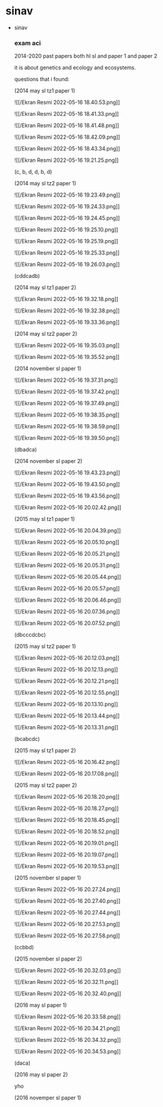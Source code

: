 # sinav

- sinav
    
    ### exam aci
    
    2014-2020 past papers both hl sl and paper 1 and paper 2
    
    it is about genetics and ecology and ecosystems.
    
    questions that i found:
    
    (2014 may sl tz1 paper 1)
    
    ![[/Ekran Resmi 2022-05-16 18.40.53.png]]
    
    ![[/Ekran Resmi 2022-05-16 18.41.33.png]]
    
    ![[/Ekran Resmi 2022-05-16 18.41.48.png]]
    
    ![[/Ekran Resmi 2022-05-16 18.42.09.png]]
    
    ![[/Ekran Resmi 2022-05-16 18.43.34.png]]
    
    ![[/Ekran Resmi 2022-05-16 19.21.25.png]]
    
    (c, b, d, d, b, d)
    
    (2014 may sl tz2 paper 1)
    
    ![[/Ekran Resmi 2022-05-16 19.23.49.png]]
    
    ![[/Ekran Resmi 2022-05-16 19.24.33.png]]
    
    ![[/Ekran Resmi 2022-05-16 19.24.45.png]]
    
    ![[/Ekran Resmi 2022-05-16 19.25.10.png]]
    
    ![[/Ekran Resmi 2022-05-16 19.25.19.png]]
    
    ![[/Ekran Resmi 2022-05-16 19.25.33.png]]
    
    ![[/Ekran Resmi 2022-05-16 19.26.03.png]]
    
    (cddcadb)
    
    (2014 may sl tz1 paper 2)
    
    ![[/Ekran Resmi 2022-05-16 19.32.18.png]]
    
    ![[/Ekran Resmi 2022-05-16 19.32.38.png]]
    
    ![[/Ekran Resmi 2022-05-16 19.33.36.png]]
    
    (2014 may sl tz2 paper 2)
    
    ![[/Ekran Resmi 2022-05-16 19.35.03.png]]
    
    ![[/Ekran Resmi 2022-05-16 19.35.52.png]]
    
    (2014 november sl paper 1)
    
    ![[/Ekran Resmi 2022-05-16 19.37.31.png]]
    
    ![[/Ekran Resmi 2022-05-16 19.37.42.png]]
    
    ![[/Ekran Resmi 2022-05-16 19.37.49.png]]
    
    ![[/Ekran Resmi 2022-05-16 19.38.35.png]]
    
    ![[/Ekran Resmi 2022-05-16 19.38.59.png]]
    
    ![[/Ekran Resmi 2022-05-16 19.39.50.png]]
    
    (dbadca)
    
    (2014 november sl paper 2)
    
    ![[/Ekran Resmi 2022-05-16 19.43.23.png]]
    
    ![[/Ekran Resmi 2022-05-16 19.43.50.png]]
    
    ![[/Ekran Resmi 2022-05-16 19.43.56.png]]
    
    ![[/Ekran Resmi 2022-05-16 20.02.42.png]]
    
    (2015 may sl tz1 paper 1)
    
    ![[/Ekran Resmi 2022-05-16 20.04.39.png]]
    
    ![[/Ekran Resmi 2022-05-16 20.05.10.png]]
    
    ![[/Ekran Resmi 2022-05-16 20.05.21.png]]
    
    ![[/Ekran Resmi 2022-05-16 20.05.31.png]]
    
    ![[/Ekran Resmi 2022-05-16 20.05.44.png]]
    
    ![[/Ekran Resmi 2022-05-16 20.05.57.png]]
    
    ![[/Ekran Resmi 2022-05-16 20.06.46.png]]
    
    ![[/Ekran Resmi 2022-05-16 20.07.36.png]]
    
    ![[/Ekran Resmi 2022-05-16 20.07.52.png]]
    
    (dbcccdcbc)
    
    (2015 may sl tz2 paper 1)
    
    ![[/Ekran Resmi 2022-05-16 20.12.03.png]]
    
    ![[/Ekran Resmi 2022-05-16 20.12.13.png]]
    
    ![[/Ekran Resmi 2022-05-16 20.12.21.png]]
    
    ![[/Ekran Resmi 2022-05-16 20.12.55.png]]
    
    ![[/Ekran Resmi 2022-05-16 20.13.10.png]]
    
    ![[/Ekran Resmi 2022-05-16 20.13.44.png]]
    
    ![[/Ekran Resmi 2022-05-16 20.13.31.png]]
    
    (bcabcdc)
    
    (2015 may sl tz1 paper 2)
    
    ![[/Ekran Resmi 2022-05-16 20.16.42.png]]
    
    ![[/Ekran Resmi 2022-05-16 20.17.08.png]]
    
    (2015 may sl tz2 paper 2)
    
    ![[/Ekran Resmi 2022-05-16 20.18.20.png]]
    
    ![[/Ekran Resmi 2022-05-16 20.18.27.png]]
    
    ![[/Ekran Resmi 2022-05-16 20.18.45.png]]
    
    ![[/Ekran Resmi 2022-05-16 20.18.52.png]]
    
    ![[/Ekran Resmi 2022-05-16 20.19.01.png]]
    
    ![[/Ekran Resmi 2022-05-16 20.19.07.png]]
    
    ![[/Ekran Resmi 2022-05-16 20.19.53.png]]
    
    (2015 november sl paper 1)
    
    ![[/Ekran Resmi 2022-05-16 20.27.24.png]]
    
    ![[/Ekran Resmi 2022-05-16 20.27.40.png]]
    
    ![[/Ekran Resmi 2022-05-16 20.27.44.png]]
    
    ![[/Ekran Resmi 2022-05-16 20.27.53.png]]
    
    ![[/Ekran Resmi 2022-05-16 20.27.58.png]]
    
    (ccbbd)
    
    (2015 november sl paper 2)
    
    ![[/Ekran Resmi 2022-05-16 20.32.03.png]]
    
    ![[/Ekran Resmi 2022-05-16 20.32.11.png]]
    
    ![[/Ekran Resmi 2022-05-16 20.32.40.png]]
    
    (2016 may sl paper 1)
    
    ![[/Ekran Resmi 2022-05-16 20.33.58.png]]
    
    ![[/Ekran Resmi 2022-05-16 20.34.21.png]]
    
    ![[/Ekran Resmi 2022-05-16 20.34.32.png]]
    
    ![[/Ekran Resmi 2022-05-16 20.34.53.png]]
    
    (daca)
    
    (2016 may sl paper 2)
    
    yho
    
    (2016 novemper sl paper 1)